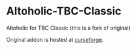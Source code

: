 # Altoholic-TBC-Classic
Altoholic for TBC Classic (this is a fork of original)

Original addon is hosted at [curseforge](https://www.curseforge.com/wow/addons/altoholic).

